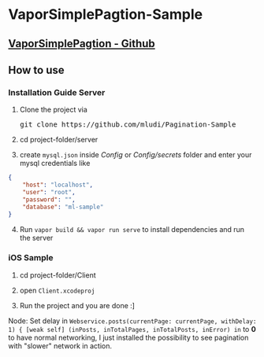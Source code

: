 # VaporSimplePagtion-Sample
## [VaporSimplePagtion - Github](https://github.com/mludi/VaporSimplePagination)


## How to use

### Installation Guide Server

1) Clone the project via
    <pre>git clone https://github.com/mludi/Pagination-Sample</pre>

2) cd project-folder/server
    
3) create `mysql.json` inside _Config_ or _Config/secrets_ folder and enter your mysql credentials like

```json
{
    "host": "localhost",
    "user": "root",
    "password": "",
    "database": "ml-sample"
}
```

4) Run `vapor build && vapor run serve` to install dependencies and run the server


### iOS Sample

1) cd project-folder/Client

2) open `Client.xcodeproj`

3) Run the project and you are done :]

Node: Set delay in `Webservice.posts(currentPage: currentPage, withDelay: 1) { [weak self] (inPosts, inTotalPages, inTotalPosts, inError) in` to <b>0</b> to have normal networking, I just installed the possibility to see pagination with "slower" network in action.



